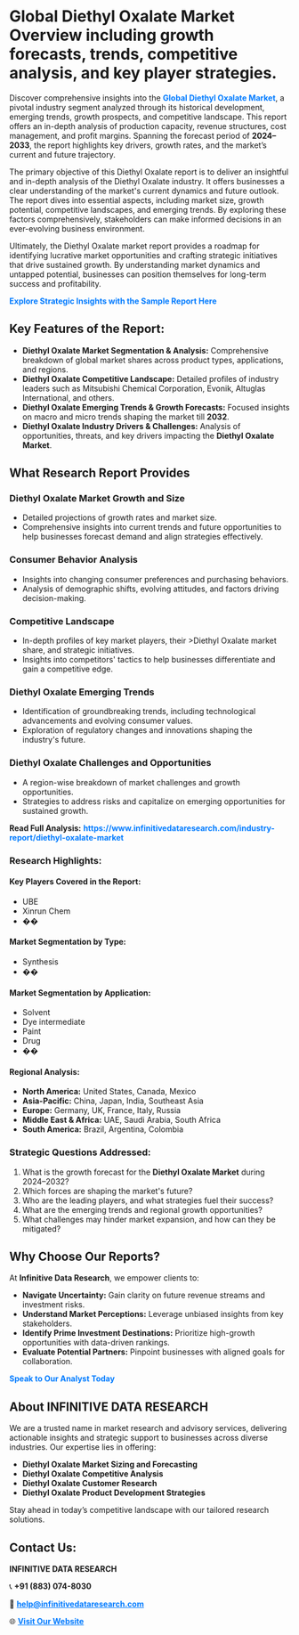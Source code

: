 <h1>Global Diethyl Oxalate Market Overview including growth forecasts, trends, competitive analysis, and key player strategies.</h1>
<p>
Discover comprehensive insights into the 
<a href="https://www.infinitivedataresearch.com/industry-report/diethyl-oxalate-market" rel="dofollow" style="color: #007BFF; text-decoration: none;"><strong>Global Diethyl Oxalate Market</strong></a>, a pivotal industry segment analyzed through its historical development, emerging trends, growth prospects, and competitive landscape. This report offers an in-depth analysis of production capacity, revenue structures, cost management, and profit margins. Spanning the forecast period of <strong>2024–2033</strong>, the report highlights key drivers, growth rates, and the market’s current and future trajectory.
</p>
<p>
The primary objective of this Diethyl Oxalate report is to deliver an insightful and in-depth analysis of the Diethyl Oxalate industry. It offers businesses a clear understanding of the market's current dynamics and future outlook. The report dives into essential aspects, including market size, growth potential, competitive landscapes, and emerging trends. By exploring these factors comprehensively, stakeholders can make informed decisions in an ever-evolving business environment.
</p>
<p>
Ultimately, the Diethyl Oxalate market report provides a roadmap for identifying lucrative market opportunities and crafting strategic initiatives that drive sustained growth. By understanding market dynamics and untapped potential, businesses can position themselves for long-term success and profitability.
</p>
<p>
<a href="https://www.infinitivedataresearch.com/request-sample/reportId=109535" style="color: #007BFF; text-decoration: none;"><strong>Explore Strategic Insights with the Sample Report Here</strong></a>
</p>

<h2>Key Features of the Report:</h2>
<ul>
<li><strong>Diethyl Oxalate Market Segmentation & Analysis:</strong> Comprehensive breakdown of global market shares across product types, applications, and regions.</li>
<li><strong>Diethyl Oxalate Competitive Landscape:</strong> Detailed profiles of industry leaders such as Mitsubishi Chemical Corporation, Evonik, Altuglas International, and others.</li>
<li><strong>Diethyl Oxalate Emerging Trends & Growth Forecasts:</strong> Focused insights on macro and micro trends shaping the market till <strong>2032</strong>.</li>
<li><strong>Diethyl Oxalate Industry Drivers & Challenges:</strong> Analysis of opportunities, threats, and key drivers impacting the <strong>Diethyl Oxalate Market</strong>.</li>
</ul>

<h2>What Research Report Provides</h2>
<h3>Diethyl Oxalate Market Growth and Size</h3>
<ul>
<li>Detailed projections of growth rates and market size.</li>
<li>Comprehensive insights into current trends and future opportunities to help businesses forecast demand and align strategies effectively.</li>
</ul>

<h3>Consumer Behavior Analysis</h3>
<ul>
<li>Insights into changing consumer preferences and purchasing behaviors.</li>
<li>Analysis of demographic shifts, evolving attitudes, and factors driving decision-making.</li>
</ul>

<h3>Competitive Landscape</h3>
<ul>
<li>In-depth profiles of key market players, their >Diethyl Oxalate market share, and strategic initiatives.</li>
<li>Insights into competitors' tactics to help businesses differentiate and gain a competitive edge.</li>
</ul>

<h3>Diethyl Oxalate Emerging Trends</h3>
<ul>
<li>Identification of groundbreaking trends, including technological advancements and evolving consumer values.</li>
<li>Exploration of regulatory changes and innovations shaping the industry's future.</li>
</ul>

<h3>Diethyl Oxalate Challenges and Opportunities</h3>
<ul>
<li>A region-wise breakdown of market challenges and growth opportunities.</li>
<li>Strategies to address risks and capitalize on emerging opportunities for sustained growth.</li>
</ul>
<p><strong>Read Full Analysis:</strong> <a href="https://www.infinitivedataresearch.com/industry-report/diethyl-oxalate-market" rel="dofollow" style="color: #007BFF; text-decoration: none;"><strong>https://www.infinitivedataresearch.com/industry-report/diethyl-oxalate-market</strong></a></p>
<h3>Research Highlights:</h3>
<h4>Key Players Covered in the Report:</h4>
<ul><li>UBE</li><li>Xinrun Chem</li><li>��</li></ul>
<h4>Market Segmentation by Type:</h4>
<ul><li>Synthesis</li><li>��</li></ul>
<h4>Market Segmentation by Application:</h4>
<ul><li>Solvent</li><li>Dye intermediate</li><li>Paint</li><li>Drug</li><li>��</li></ul>

<h4>Regional Analysis:</h4>
<ul>
<li><strong>North America:</strong> United States, Canada, Mexico</li>
<li><strong>Asia-Pacific:</strong> China, Japan, India, Southeast Asia</li>
<li><strong>Europe:</strong> Germany, UK, France, Italy, Russia</li>
<li><strong>Middle East & Africa:</strong> UAE, Saudi Arabia, South Africa</li>
<li><strong>South America:</strong> Brazil, Argentina, Colombia</li>
</ul>

<h3>Strategic Questions Addressed:</h3>
<ol>
<li>What is the growth forecast for the <strong>Diethyl Oxalate Market</strong> during 2024–2032?</li>
<li>Which forces are shaping the market's future?</li>
<li>Who are the leading players, and what strategies fuel their success?</li>
<li>What are the emerging trends and regional growth opportunities?</li>
<li>What challenges may hinder market expansion, and how can they be mitigated?</li>
</ol>

<h2>Why Choose Our Reports?</h2>
<p>At <strong>Infinitive Data Research</strong>, we empower clients to:</p>
<ul>
<li><strong>Navigate Uncertainty:</strong> Gain clarity on future revenue streams and investment risks.</li>
<li><strong>Understand Market Perceptions:</strong> Leverage unbiased insights from key stakeholders.</li>
<li><strong>Identify Prime Investment Destinations:</strong> Prioritize high-growth opportunities with data-driven rankings.</li>
<li><strong>Evaluate Potential Partners:</strong> Pinpoint businesses with aligned goals for collaboration.</li>
</ul>
<p><a href="https://www.infinitivedataresearch.com/industry-report/diethyl-oxalate-market" rel="dofollow" style="color: #007BFF; text-decoration: none;"><strong>Speak to Our Analyst Today</strong></a></p>

<h2>About INFINITIVE DATA RESEARCH</h2>
<p>We are a trusted name in market research and advisory services, delivering actionable insights and strategic support to businesses across diverse industries. Our expertise lies in offering:</p>
<ul>
<li><strong>Diethyl Oxalate Market Sizing and Forecasting</strong></li>
<li><strong>Diethyl Oxalate Competitive Analysis</strong></li>
<li><strong>Diethyl Oxalate Customer Research</strong></li>
<li><strong>Diethyl Oxalate Product Development Strategies</strong></li>
</ul>
<p>Stay ahead in today’s competitive landscape with our tailored research solutions.</p>

<h2>Contact Us:</h2>
<p><strong>INFINITIVE DATA RESEARCH</strong></p>
<p>📞 <strong>+91 (883) 074-8030</strong></p>
<p>📧 <strong><a href="mailto:help@infinitivedataresearch.com" style="color: #007BFF;">help@infinitivedataresearch.com</a></strong></p>
<p>🌐 <strong><a href="https://www.infinitivedataresearch.com" rel="dofollow" style="color: #007BFF;">Visit Our Website</a></strong></p>